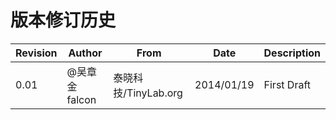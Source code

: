 # 版本修订历史

|Revision | Author      | From               |  Date      |  Description |
|---------|-------------|--------------------|------------|--------------|
|   0.01  |@吴章金falcon|泰晓科技/TinyLab.org| 2014/01/19 |  First Draft |

